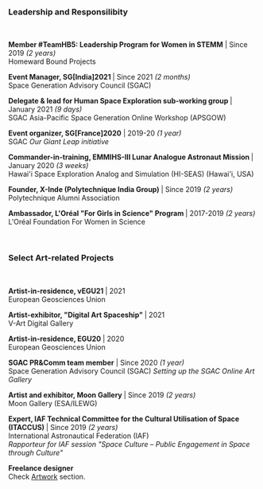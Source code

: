 <div>
  <h3> Leadership and Responsilibity </h3><br>

  <p>
    <b> Member #TeamHB5: Leadership Program for Women in STEMM</b> | Since 2019 <i>(2 years)</i>
    <br> Homeward Bound Projects
  </p>
  <p>
    <b> Event Manager, SG[India]2021 </b> | Since 2021 <i>(2 months)</i>
    <br> Space Generation Advisory Council (SGAC)
  </p>
  <p>
    <b> Delegate & lead for Human Space Exploration sub-working group </b> | January 2021 <i>(9 days)</i>
    <br> SGAC Asia-Pacific Space Generation Online Workshop (APSGOW)
  </p>
  <p>
    <b> Event organizer, SG[France]2020</b> | 2019-20 <i>(1 year)</i>
    <br> SGAC <i>Our Giant Leap initiative</i>
  </p>
  <p>
    <b> Commander-in-training, EMMIHS-III Lunar Analogue Astronaut Mission </b> | January 2020 <i>(3 weeks)</i>
    <br> Hawai'i Space Exploration Analog and Simulation (HI-SEAS) (Hawai'i, USA)
  </p>
  <p>
    <b> Founder, X-Inde (Polytechnique India Group) </b> | Since 2019 <i>(2 years)</i>
    <br> Polytechnique Alumni Association
  </p>
  <p>
    <b> Ambassador, L'Oréal "For Girls in Science" Program </b> | 2017-2019 <i>(2 years)</i>
    <br> L'Oréal Foundation For Women in Science 
  </p>
  
</div>

<div>
  <br><h3> Select Art-related Projects </h3><br>

  <p>
    <b> Artist-in-residence, vEGU21 </b> | 2021 
    <br> European Geosciences Union
  </p>
  <p>
    <b> Artist-exhibitor, "Digital Art Spaceship" </b> | 2021 
    <br> V-Art Digital Gallery
  </p>
  <p>
    <b> Artist-in-residence, EGU20 </b> | 2020 
    <br> European Geosciences Union
  </p>
  <p>
    <b> SGAC PR&Comm team member</b> | Since 2020 <i>(1 year)</i>
    <br> Space Generation Advisory Council (SGAC)
    <i> Setting up the SGAC Online Art Gallery </i>
  </p>
  <p>
    <b> Artist and exhibitor, Moon Gallery </b> | Since 2019 <i>(2 years)</i>
    <br> Moon Gallery (ESA/ILEWG)
  </p>
  <p>
    <b> Expert, IAF Technical Committee for the Cultural Utilisation of Space (ITACCUS) </b> | Since 2019 <i>(2 years)</i>
    <br> International Astronautical Federation (IAF)
    <br> <i>Rapporteur for IAF session "Space Culture – Public Engagement in Space through Culture"</i>
  </p>
  <p>
    <b> Freelance designer </b>
    <br> Check <a href="/Artwork">Artwork</a> section.
  </p>
  
</div>
